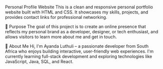  Personal Profile Website
This is a clean and responsive personal portfolio website built with HTML and CSS. It showcases my skills, projects,
and provides contact links for professional networking.

💼 Purpose
The goal of this project is to create an online presence that reflects my personal brand as a developer, 
designer, or tech enthusiast, and allows visitors to learn more about me and get in touch.

👤 About Me
Hi, I'm Ayanda Luthuli – a passionate developer from South Africa who enjoys building interactive,
user-friendly web experiences. I'm currently learning full-stack development and exploring technologies like JavaScript, Java, SQL, and React.
